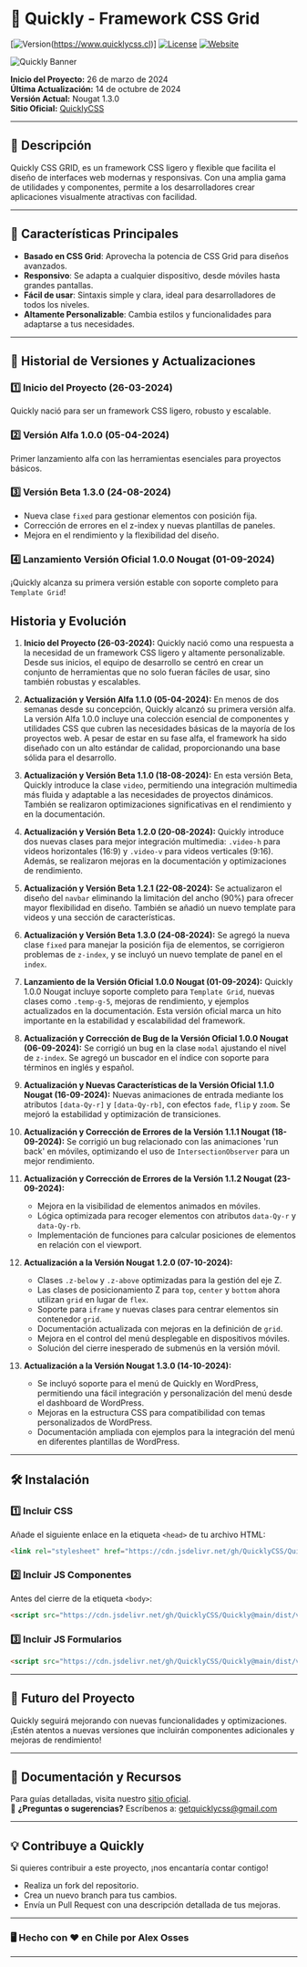 # 🚀 **Quickly - Framework CSS Grid**  
[![Version](https://img.shields.io/badge/version-1.3.0-green.svg)(https://www.quicklycss.cl)] [![License](https://img.shields.io/badge/license-MIT-blue.svg)](https://opensource.org/licenses/MIT) [![Website](https://img.shields.io/badge/website-live-brightgreen)](https://www.quicklycss.cl)

![Quickly Banner](https://www.quicklycss.cl/img/banner-quickly.png)

**Inicio del Proyecto:** 26 de marzo de 2024  
**Última Actualización:** 14 de octubre de 2024  
**Versión Actual:** Nougat 1.3.0  
**Sitio Oficial:** [QuicklyCSS](https://www.quicklycss.cl)

---

## 📜 **Descripción**  
Quickly CSS GRID, es un framework CSS ligero y flexible que facilita el diseño de interfaces web modernas y responsivas. Con una amplia gama de utilidades y componentes, permite a los desarrolladores crear aplicaciones visualmente atractivas con facilidad.

---

## 🌟 **Características Principales**  
- **Basado en CSS Grid**: Aprovecha la potencia de CSS Grid para diseños avanzados.  
- **Responsivo**: Se adapta a cualquier dispositivo, desde móviles hasta grandes pantallas.  
- **Fácil de usar**: Sintaxis simple y clara, ideal para desarrolladores de todos los niveles.  
- **Altamente Personalizable**: Cambia estilos y funcionalidades para adaptarse a tus necesidades.

---

## 📅 **Historial de Versiones y Actualizaciones**  
### 1️⃣ **Inicio del Proyecto (26-03-2024)**  
Quickly nació para ser un framework CSS ligero, robusto y escalable.

### 2️⃣ **Versión Alfa 1.0.0 (05-04-2024)**  
Primer lanzamiento alfa con las herramientas esenciales para proyectos básicos.

### 3️⃣ **Versión Beta 1.3.0 (24-08-2024)**  
- Nueva clase `fixed` para gestionar elementos con posición fija.  
- Corrección de errores en el z-index y nuevas plantillas de paneles.  
- Mejora en el rendimiento y la flexibilidad del diseño.

### 4️⃣ **Lanzamiento Versión Oficial 1.0.0 Nougat (01-09-2024)**  
¡Quickly alcanza su primera versión estable con soporte completo para `Template Grid`!  

## Historia y Evolución

1. **Inicio del Proyecto (26-03-2024):** Quickly nació como una respuesta a la necesidad de un framework CSS ligero y altamente personalizable. Desde sus inicios, el equipo de desarrollo se centró en crear un conjunto de herramientas que no solo fueran fáciles de usar, sino también robustas y escalables.

2. **Actualización y Versión Alfa 1.1.0 (05-04-2024):** En menos de dos semanas desde su concepción, Quickly alcanzó su primera versión alfa. La versión Alfa 1.0.0 incluye una colección esencial de componentes y utilidades CSS que cubren las necesidades básicas de la mayoría de los proyectos web. A pesar de estar en su fase alfa, el framework ha sido diseñado con un alto estándar de calidad, proporcionando una base sólida para el desarrollo.

3. **Actualización y Versión Beta 1.1.0 (18-08-2024):** En esta versión Beta, Quickly introduce la clase `video`, permitiendo una integración multimedia más fluida y adaptable a las necesidades de proyectos dinámicos. También se realizaron optimizaciones significativas en el rendimiento y en la documentación.

4. **Actualización y Versión Beta 1.2.0 (20-08-2024):** Quickly introduce dos nuevas clases para mejor integración multimedia: `.video-h` para videos horizontales (16:9) y `.video-v` para videos verticales (9:16). Además, se realizaron mejoras en la documentación y optimizaciones de rendimiento.

5. **Actualización y Versión Beta 1.2.1 (22-08-2024):** Se actualizaron el diseño del `navbar` eliminando la limitación del ancho (90%) para ofrecer mayor flexibilidad en diseño. También se añadió un nuevo template para videos y una sección de características.

6. **Actualización y Versión Beta 1.3.0 (24-08-2024):** Se agregó la nueva clase `fixed` para manejar la posición fija de elementos, se corrigieron problemas de `z-index`, y se incluyó un nuevo template de panel en el `index`.

7. **Lanzamiento de la Versión Oficial 1.0.0 Nougat (01-09-2024):** Quickly 1.0.0 Nougat incluye soporte completo para `Template Grid`, nuevas clases como `.temp-g-5`, mejoras de rendimiento, y ejemplos actualizados en la documentación. Esta versión oficial marca un hito importante en la estabilidad y escalabilidad del framework.

8. **Actualización y Corrección de Bug de la Versión Oficial 1.0.0 Nougat (06-09-2024):** Se corrigió un bug en la clase `modal` ajustando el nivel de `z-index`. Se agregó un buscador en el índice con soporte para términos en inglés y español.

9. **Actualización y Nuevas Características de la Versión Oficial 1.1.0 Nougat (16-09-2024):** Nuevas animaciones de entrada mediante los atributos `[data-Qy-r]` y `[data-Qy-rb]`, con efectos `fade`, `flip` y `zoom`. Se mejoró la estabilidad y optimización de transiciones.

10. **Actualización y Corrección de Errores de la Versión 1.1.1 Nougat (18-09-2024):** Se corrigió un bug relacionado con las animaciones 'run back' en móviles, optimizando el uso de `IntersectionObserver` para un mejor rendimiento.

11. **Actualización y Corrección de Errores de la Versión 1.1.2 Nougat (23-09-2024):**
    - Mejora en la visibilidad de elementos animados en móviles.
    - Lógica optimizada para recoger elementos con atributos `data-Qy-r` y `data-Qy-rb`.
    - Implementación de funciones para calcular posiciones de elementos en relación con el viewport.

12. **Actualización a la Versión Nougat 1.2.0 (07-10-2024):**
    - Clases `.z-below` y `.z-above` optimizadas para la gestión del eje Z.
    - Las clases de posicionamiento Z para `top`, `center` y `bottom` ahora utilizan `grid` en lugar de `flex`.
    - Soporte para `iframe` y nuevas clases para centrar elementos sin contenedor `grid`.
    - Documentación actualizada con mejoras en la definición de `grid`.
    - Mejora en el control del menú desplegable en dispositivos móviles.
    - Solución del cierre inesperado de submenús en la versión móvil.

13. **Actualización a la Versión Nougat 1.3.0 (14-10-2024):**
    - Se incluyó soporte para el menú de Quickly en WordPress, permitiendo una fácil integración y personalización del menú desde el dashboard de WordPress.
    - Mejoras en la estructura CSS para compatibilidad con temas personalizados de WordPress.
    - Documentación ampliada con ejemplos para la integración del menú en diferentes plantillas de WordPress.

---

## 🛠️ **Instalación**  

### 1️⃣ **Incluir CSS**  
Añade el siguiente enlace en la etiqueta `<head>` de tu archivo HTML:
```html
<link rel="stylesheet" href="https://cdn.jsdelivr.net/gh/QuicklyCSS/Quickly@main/dist/v-1/css/quickly.min.css">
```

### 2️⃣ **Incluir JS Componentes**  
Antes del cierre de la etiqueta `<body>`:
```html
<script src="https://cdn.jsdelivr.net/gh/QuicklyCSS/Quickly@main/dist/v-1/js/quicklyComp.min.js"></script>
```

### 3️⃣ **Incluir JS Formularios**  
```html
<script src="https://cdn.jsdelivr.net/gh/QuicklyCSS/Quickly@main/dist/v-1/js/quicklyForm.min.js"></script>
```

---

## 🔮 **Futuro del Proyecto**  
Quickly seguirá mejorando con nuevas funcionalidades y optimizaciones. ¡Estén atentos a nuevas versiones que incluirán componentes adicionales y mejoras de rendimiento!

---

## 📖 **Documentación y Recursos**  
Para guías detalladas, visita nuestro [sitio oficial](https://quicklycss.cl).  
📧 **¿Preguntas o sugerencias?** Escríbenos a: getquicklycss@gmail.com

---

## 💡 **Contribuye a Quickly**  
Si quieres contribuir a este proyecto, ¡nos encantaría contar contigo!  
- Realiza un fork del repositorio.  
- Crea un nuevo branch para tus cambios.  
- Envía un Pull Request con una descripción detallada de tus mejoras.

---

### 🖥️ **Hecho con ❤️ en Chile por Alex Osses**  

---